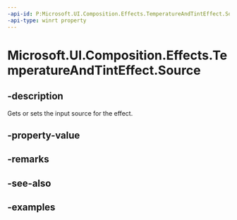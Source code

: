 ```yaml
---
-api-id: P:Microsoft.UI.Composition.Effects.TemperatureAndTintEffect.Source
-api-type: winrt property
---
```


<!-- Property syntax.
public IGraphicsEffectSource Source { get;  set; }
-->

# Microsoft.UI.Composition.Effects.TemperatureAndTintEffect.Source

## -description
Gets or sets the input source for the effect.

## -property-value

## -remarks

## -see-also

## -examples

